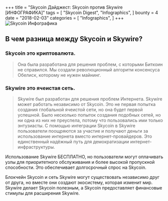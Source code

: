 +++
title = "Skycoin Дайджест: Skycoin против Skywire [ИНФОГРАФИКА]"
tags = [
    "Skycoin Digest",
    "Infographics",
]
bounty = 4
date = "2018-02-03"
categories = [
    "Infographics",
]
+++
![Skycoin Инфографика](/img/What-is-the-difference-skycoin-vs-skywire.jpg)

## В чем разница между Skycoin и Skywire?

### Skycoin это криптовалюта.
> Она была разработана для решения проблем, с которыми Биткоин не справился. Мы создали революционный алгоритм консенсуса Обелиск, которому не нужен майнинг.

### Skywire это ячеистая сеть.

> Skywire был разработан для решения проблем Интернета. Skywire может работать независимо от Skycoin. Это не первая попытка создания глобальной ячеистой сети, но она будет первой успешной. Было несколько попыток создания подобных сетей, но ни одна из них не преуспела, потому что пользовались ими только энтузиасты. С помощью интеграции Skycoin в Skywire пользователи поощряются за участие и получают деньги за использование интернета вместо интернет-провайдеров. Это единственный надёжный путь для демократизации интернет-инфраструктуры.

Использование Skywire БЕСПЛАТНО, но пользователи могут оплачивать узлы для приоритетного обслуживания и более высокой пропускной способности. Это обеспечивает долгосрочный спрос на Skycoin.

Блокчейн Skycoin и сеть Skywire могут существовать независимо друг от друга, но вместе они создают экосистему, которая изменит мир. Skywire делает Skycoin полезным, а Skycoin предоставляет финансовые стимулы для расширения Skywire.
